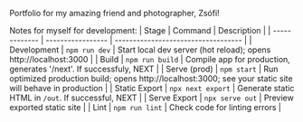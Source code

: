 Portfolio for my amazing friend and photographer, Zsófi!

Notes for myself for development:
| Stage         | Command           | Description                         |
| ------------- | ----------------- | ----------------------------------- |
| Development   | `npm run dev`     | Start local dev server (hot reload); opens http://localhost:3000 |
| Build         | `npm run build`   | Compile app for production, generates '/next'. If successfuly, NEXT         |
| Serve (prod)  | `npm start`       | Run optimized production build; opens http://localhost:3000; see your static site will behave in production      |
| Static Export | `npx next export` | Generate static HTML in `/out`. If successful, NEXT      |
| Serve Export  | `npx serve out`   | Preview exported static site        |
| Lint          | `npm run lint`    | Check code for linting errors       |

